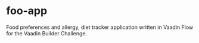 # foo-app
Food preferences and allergy, diet tracker application written in Vaadin Flow for the Vaadin Builder Challenge.
